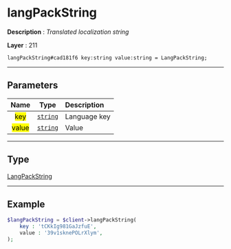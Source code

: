 # langPackString

**Description** : *Translated localization string*

**Layer** : 211

```tl
langPackString#cad181f6 key:string value:string = LangPackString;
```

---

## Parameters

| Name | Type | Description |
| :---: | :---: | :--- |
| <mark>key</mark> | [`string`](type/string) | Language key |
| <mark>value</mark> | [`string`](type/string) | Value |

---

## Type

[LangPackString](type/LangPackString)

---

## Example

```php
$langPackString = $client->langPackString(
	key : 'tCKkIg981GaJzfuE',
	value : '39v1sknePOLrXlym',
);
```